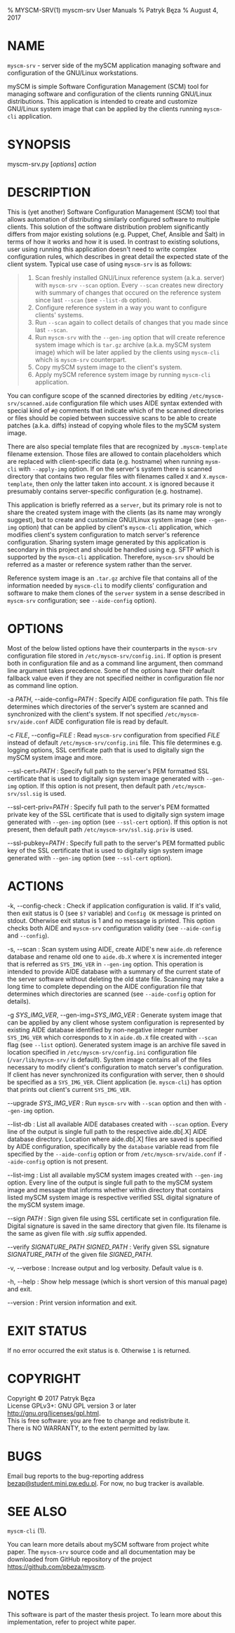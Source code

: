 % MYSCM-SRV(1) myscm-srv User Manuals
% Patryk Bęza
% August 4, 2017

# NAME

`myscm-srv` - server side of the mySCM application managing software and
configuration of the GNU/Linux workstations.

mySCM is simple Software Configuration Management (SCM) tool for managing
software and configuration of the clients running GNU/Linux distributions.
This application is intended to create and customize GNU/Linux system image
that can be applied by the clients running `myscm-cli` application.

# SYNOPSIS

myscm-srv.py [*options*] *action*

# DESCRIPTION

This is (yet another) Software Configuration Management (SCM) tool that allows
automation of distributing similarly configured software to multiple clients.
This solution of the software distribution problem significantly differs from
major existing solutions (e.g. Puppet, Chef, Ansible and Salt) in terms of how
it works and how it is used.  In contrast to existing solutions, user using
running this application doesn't need to write complex configuration rules,
which describes in great detail the expected state of the client system.
Typical use case of using `myscm-srv` is as follows:

>  1. Scan freshly installed GNU/Linux reference system (a.k.a. server) with
>     `myscm-srv` `--scan` option.  Every `--scan` creates new directory with
>     summary of changes that occured on the reference system since last
>     `--scan` (see `--list-db` option).
>  1. Configure reference system in a way you want to configure clients'
>     systems.
>  1. Run `--scan` again to collect details of changes that you made since last
>     `--scan`.
>  1. Run `myscm-srv` with the `--gen-img` option that will create reference
>     system image which is `tar.gz` archive (a.k.a. mySCM system image) which
>     will be later applied by the clients using `myscm-cli` which is
>     `myscm-srv` counterpart.
>  1. Copy mySCM system image to the client's system.
>  1. Apply mySCM reference system image by running `myscm-cli` application.

You can configure scope of the scanned directories by editing
`/etc/myscm-srv/scanned.aide` configuration file which uses AIDE syntax
extended with special kind of `#@` comments that indicate which of the scanned
directories or files should be copied between successive scans to be able to
create patches (a.k.a. diffs) instead of copying whole files to the mySCM
system image.

There are also special template files that are recognized by `.myscm-template`
filename extension.  Those files are allowed to contain placeholders which are
replaced with client-specific data (e.g. hostname) when running `mysm-cli` with
`--apply-img` option.  If on the server's system there is scanned directory
that contains two regular files with filenames called `X` and
`X.myscm-template`, then only the latter taken into account.  `X` is ignored
because it presumably contains server-specific configuration (e.g. hostname).

This application is briefly referred as a `server`, but its primary role is not
to share the created system image with the clients (as its name may wrongly
suggest), but to create and customize GNU/Linux system image (see `--gen-img`
option) that can be applied by client's `myscm-cli` application, which modifies
client's system configuration to match server's reference configuration.
Sharing system image generated by this application is secondary in this project
and should be handled using e.g. SFTP which is supported by the `myscm-cli`
application.  Therefore, `myscm-srv` should be referred as a master or
reference system rather than the server.

Reference system image is an `.tar.gz` archive file that contains all of the
information needed by `myscm-cli` to modify clients' configuration and software
to make them clones of the `server` system in a sense described in `myscm-srv`
configuration; see `--aide-config` option).

# OPTIONS

Most of the below listed options have their counterparts in the `myscm-srv`
configuration file stored in `/etc/myscm-srv/config.ini`.  If option is present
both in configuration file and as a command line argument, then command line
argument takes precedence.  Some of the options have their default fallback
value even if they are not specified neither in configuration file nor as
command line option.

-a *PATH*, \--aide-config=*PATH*
:   Specify AIDE configuration file path.  This file determines which
    directories of the server's system are scanned and synchronized with the
    client's system.  If not specified `/etc/myscm-srv/aide.conf` AIDE
    configuration file is read by default.

-c *FILE*, \--config=*FILE*
:   Read `myscm-srv` configuration from specified *FILE* instead of default
    `/etc/myscm-srv/config.ini` file.  This file determines e.g. logging
    options, SSL certificate path that is used to digitally sign the mySCM
    system image and more.

\--ssl-cert=*PATH*
:   Specify full path to the server's PEM formatted SSL certificate that is
    used to digitally sign system image generated with `--gen-img` option.  If
    this option is not present, then default path `/etc/myscm-srv/ssl.sig` is
    used.

\--ssl-cert-priv=*PATH*
:   Specify full path to the server's PEM formatted private key of the SSL
    certificate that is used to digitally sign system image generated with
    `--gen-img` option (see `--ssl-cert` option).  If this option is not
    present, then default path `/etc/myscm-srv/ssl.sig.priv` is used.

\--ssl-pubkey=*PATH*
:   Specify full path to the server's PEM formatted public key of the SSL
    certificate that is used to digitally sign system image generated with
    `--gen-img` option (see `--ssl-cert` option).

# ACTIONS

-k, \--config-check
:   Check if application configuration is valid.  If it's valid, then exit
    status is 0 (see `$?` variable) and `Config OK` message is printed on
    stdout.  Otherwise exit status is 1 and no message is printed.  This option
    checks both AIDE and `myscm-srv` configuration validity (see
    `--aide-config` and `--config`).

-s, \--scan
:   Scan system using AIDE, create AIDE's new `aide.db` reference database and
    rename old one to `aide.db.X` where `X` is incremented integer that is
    referred as `SYS_IMG_VER` in `--gen-img` option.  This operation is
    intended to provide AIDE database with a summary of the current state of
    the server software without deleting the old state file.  Scanning may take
    a long time to complete depending on the AIDE configuration file that
    determines which directories are scanned (see `--aide-config` option for
    details).

-g *SYS_IMG_VER*, \--gen-img=*SYS_IMG_VER*
:   Generate system image that can be applied by any client whose system
    configuration is represented by existing AIDE database identified by
    non-negative integer number `SYS_IMG_VER` which corresponds to `X` in
    `aide.db.X` file created with `--scan` flag (see `--list` option).
    Generated system image is an archive file saved in location specified in
    `/etc/myscm-srv/config.ini` configuration file (`/var/lib/myscm-srv/` is
    default).  System image contains all of the files necessary to modify
    client's configuration to match server's configuration.  If client has
    never synchronized its configuration with server, then `0` should be
    specified as a `SYS_IMG_VER`.  Client application (ie. `myscm-cli`) has
    option that prints out client's current `SYS_IMG_VER`.

\--upgrade *SYS_IMG_VER*
:   Run `myscm-srv` with `--scan` option and then with `--gen-img` option.

\--list-db
:   List all available AIDE databases created with `--scan` option.  Every line
    of the output is single full path to the respective aide.db[.X] AIDE
    database directory.  Location where aide.db[.X] files are saved is
    specified by AIDE configuration, specifically by the `database` variable
    read from file specified by the `--aide-config` option or from
    `/etc/myscm-srv/aide.conf` if `--aide-config` option is not present.

\--list-img
:   List all available mySCM system images created with `--gen-img` option.
    Every line of the output is single full path to the mySCM system image and
    message that informs whether within directory that contains listed mySCM
    system image is respective verified SSL digital signature of the mySCM
    system image.

\--sign *PATH*
:   Sign given file using SSL certificate set in configuration file.  Digital
    signature is saved in the same directory that given file.  Its filename is
    the same as given file with *.sig* suffix appended.

\--verify *SIGNATURE_PATH* *SIGNED_PATH*
:   Verify given SSL signature *SIGNATURE_PATH* of the given file
    *SIGNED_PATH*.

-v, \--verbose
:   Increase output and log verbosity.  Default value is `0`.

-h, \--help
:   Show help message (which is short version of this manual page) and exit.

\--version
:   Print version information and exit.

# EXIT STATUS

If no error occurred the exit status is `0`.  Otherwise `1` is returned.

# COPYRIGHT

Copyright © 2017 Patryk Bęza  
License GPLv3+: GNU GPL version 3 or later <http://gnu.org/licenses/gpl.html>.  
This is free software: you are free to change and redistribute it.  
There is NO WARRANTY, to the extent permitted by law.

# BUGS

Email bug reports to the bug-reporting address <bezap@student.mini.pw.edu.pl>.
For now, no bug tracker is available.

# SEE ALSO

`myscm-cli` (1).

You can learn more details about mySCM software from project white paper.  The
`myscm-srv` source code and all documentation may be downloaded from GitHub
repository of the project <https://github.com/pbeza/myscm>.

# NOTES

This software is part of the master thesis project.  To learn more about this
implementation, refer to project white paper.

